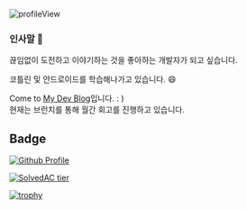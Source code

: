 <p> <img src="https://komarev.com/ghpvc/?username=bn-tw2020" alt="profileView" /> </p>

### 인사말 👋

끊임없이 도전하고 이야기하는 것을 좋아하는 개발자가 되고 싶습니다.

코틀린 및 안드로이드를 학습해나가고 있습니다. 😄

Come to [My Dev Blog](http://bn-tw2020.github.io/)입니다. : )  
현재는 브런치를 통해 월간 회고를 진행하고 있습니다.
<!-- 에서 [Brunch](https://brunch.co.kr/@taewooda)로 이전했습니다.-->
                                       
<!-- ### Career

'22.07.05 ~ '22.08.30 [우아한형제들 교육형 인턴(우아한테크캠프)] -->

## Badge


[![Github Profile](https://github-readme-stats.vercel.app/api?username=bn-tw2020&show_icons=true)](#)

[![SolvedAC tier](http://mazassumnida.wtf/api/v2/generate_badge?boj=ap4o)](https://solved.ac/ap4o)  

[![trophy](https://github-profile-trophy.vercel.app/?username=bn-tw2020&theme=chalk&row=1&column=7)](https://github.com/ryo-ma/github-profile-trophy) 
<!-- [![status](https://github-readme-streak-stats.herokuapp.com/?user=bn-tw2020)](#) -->
